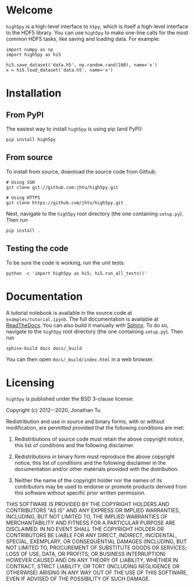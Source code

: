 # Welcome

`high5py` is a high-level interface to `h5py`, which is itself a high-level interface to the HDF5 library.
You can use `high5py` to make one-line calls for the most common HDF5 tasks, like saving and loading data.
For example:
```
import numpy as np
import high5py as hi5

hi5.save_dataset('data.h5', np.random.rand(100), name='x')
x = hi5.load_dataset('data.h5', name='x')
```


# Installation

## From PyPI

The easiest way to install `high5py` is using pip (and PyPI):
```
pip install high5py
```

## From source

To install from source, download the source code from Github:
```
# Using SSH
git clone git://github.com:jhtu/high5py.git

# Using HTTPS
git clone https://github.com/jhtu/high5py.git
```
Next, navigate to the `high5py` root directory (the one containing `setup.py`).  Then run
```
pip install .
```

## Testing the code

To be sure the code is working, run the unit tests:
```
python -c 'import high5py as hi5; hi5.run_all_tests()'
```


# Documentation

A tutorial notebook is available in the source code at `examples/tutorial.ipynb`.
The full documentation is available at [ReadTheDocs](https://high5py.readthedocs.io).
You can also build it manually with [Sphinx](http://sphinx.pocoo.org).
To do so, navigate to the `high5py` root directory (the one containing `setup.py`).
Then run
```
sphinx-build docs docs/_build
```
You can then open `docs/_build/index.html` in a web browser.


# Licensing

`high5py` is published under the BSD 3-clause license:

Copyright (c) 2012--2020, Jonathan Tu

Redistribution and use in source and binary forms, with or without modification, are permitted provided that the following conditions are met:

1. Redistributions of source code must retain the above copyright notice, this list of conditions and the following disclaimer.

2. Redistributions in binary form must reproduce the above copyright notice, this list of conditions and the following disclaimer in the documentation and/or other materials provided with the distribution.

3. Neither the name of the copyright holder nor the names of its contributors may be used to endorse or promote products derived from this software without specific prior written permission.

THIS SOFTWARE IS PROVIDED BY THE COPYRIGHT HOLDERS AND CONTRIBUTORS "AS IS" AND ANY EXPRESS OR IMPLIED WARRANTIES, INCLUDING, BUT NOT LIMITED TO, THE IMPLIED WARRANTIES OF MERCHANTABILITY AND FITNESS FOR A PARTICULAR PURPOSE ARE DISCLAIMED. IN NO EVENT SHALL THE COPYRIGHT HOLDER OR CONTRIBUTORS BE LIABLE FOR ANY DIRECT, INDIRECT, INCIDENTAL, SPECIAL, EXEMPLARY, OR CONSEQUENTIAL DAMAGES (INCLUDING, BUT NOT LIMITED TO, PROCUREMENT OF SUBSTITUTE GOODS OR SERVICES; LOSS OF USE, DATA, OR PROFITS; OR BUSINESS INTERRUPTION) HOWEVER CAUSED AND ON ANY THEORY OF LIABILITY, WHETHER IN CONTRACT, STRICT LIABILITY, OR TORT (INCLUDING NEGLIGENCE OR OTHERWISE) ARISING IN ANY WAY OUT OF THE USE OF THIS SOFTWARE, EVEN IF ADVISED OF THE POSSIBILITY OF SUCH DAMAGE.
